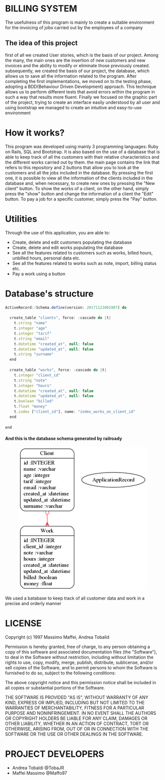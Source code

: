 # BILLING SYSTEM
The usefulness of this program is mainly to create a suitable environment for the invoicing of jobs carried out by the employees of a company

## The idea of this project

first of all we created User stories, which is the basis of our project. Among the many, the main ones are the insertion of new customers and new invoices and the ability to modify or eliminate those previously created.
subsequently, we created the basis of our project, the database, which allows us to save all the information related to the program.
After completing the first implementations, we moved on to the testing phase, adopting a BDD(Behaviour Driven Development) approach. This technique allows us to perform different tests that avoid errors within the program in such a way that results more fluent.
Finally we focused on the graphic part of the project, trying to create an interface easily understood by all user and using bootstrap we managed to create an intuitive and easy-to-use environment


# How it works?
This program was developed using mainly 3 programming languages: Ruby on Rails, SQL and Bootstrap.
It is also based on the use of a database that is able to keep track of all the customers with their relative characteristics and the different works carried out by them.
the main page contains the link that refers to this repository and 2 buttons that allow you to look at the customers and all the jobs included in the database. By pressing the first one, it is possible to view all the information of the clients included in the database and, when necessary, to create new ones by pressing the "New client" button. To show the works of a client, on the other hand, simply press the "show" button and change the information of a client the "Edit" button. To pay a job for a specific customer, simply press the "Pay" button.

# Utilities
Through the use of this application, you are able to:
- Create, delete and edit customers populating the database
- Create, delete and edit works populating the database
- See all the features related to customers such as works, billed hours, unbilled hours, personal data etc.
- See all the features related to works such as note, import, billing status etc.
- Pay a work using a button

# Database's structure
```javascript
ActiveRecord::Schema.define(version: 20171121001907) do

  create_table "clients", force: :cascade do |t|
    t.string "name"
    t.integer "age"
    t.integer "tarif"
    t.string "email"
    t.datetime "created_at", null: false
    t.datetime "updated_at", null: false
    t.string "surname"
  end

  create_table "works", force: :cascade do |t|
    t.integer "client_id"
    t.string "note"
    t.integer "hours"
    t.datetime "created_at", null: false
    t.datetime "updated_at", null: false
    t.boolean "billed"
    t.float "money"
    t.index ["client_id"], name: "index_works_on_client_id"
  end

end
```
#### And this is the database schema generated by railroady
 <p align="center">
  <img src="https://github.com/TobaJR/Ingegneria_sw2/blob/master/models.png">
</p>

We used a batabase to keep track of all customer data and work in a precise and orderly manner

# LICENSE
Copyright (c) 1997 Massimo Maffei, Andrea Tobalid

Permission is hereby granted, free of charge, to any person obtaining a copy
of this software and associated documentation files (the "Software"), to deal
in the Software without restriction, including without limitation the rights
to use, copy, modify, merge, publish, distribute, sublicense, and/or sell
copies of the Software, and to permit persons to whom the Software is
furnished to do so, subject to the following conditions:

The above copyright notice and this permission notice shall be included in all
copies or substantial portions of the Software.

THE SOFTWARE IS PROVIDED "AS IS", WITHOUT WARRANTY OF ANY KIND, EXPRESS OR
IMPLIED, INCLUDING BUT NOT LIMITED TO THE WARRANTIES OF MERCHANTABILITY,
FITNESS FOR A PARTICULAR PURPOSE AND NONINFRINGEMENT. IN NO EVENT SHALL THE
AUTHORS OR COPYRIGHT HOLDERS BE LIABLE FOR ANY CLAIM, DAMAGES OR OTHER
LIABILITY, WHETHER IN AN ACTION OF CONTRACT, TORT OR OTHERWISE, ARISING FROM,
OUT OF OR IN CONNECTION WITH THE SOFTWARE OR THE USE OR OTHER DEALINGS IN THE
SOFTWARE.


# PROJECT DEVELOPERS
- Andrea Tobaldi @TobaJR
- Maffei Massimo @Maffo97
